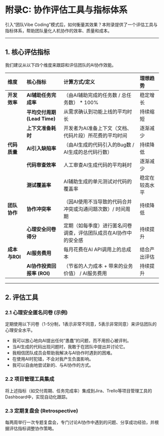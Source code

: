 # 附录C: 协作评估工具与指标体系

引入“团队Vibe Coding”模式后，如何衡量其效果？本附录提供了一个评估工具与指标体系，帮助团队量化人机协作的效率、质量和成本。

---

## 1. 核心评估指标

我们建议从以下四个维度来跟踪和评估团队的AI协作效能。

| 维度 | 核心指标 | 计算方式/定义 | 理想趋势 |
| :--- | :--- | :--- | :--- |
| **开发效率** | **AI辅助任务完成率** | （由AI辅助完成的任务数 / 总任务数） * 100% | 稳定增长 |
| | **平均交付周期 (Lead Time)** | 从需求确认到功能上线的平均时长 | 持续缩短 |
| | **上下文准备耗时** | 开发者为AI准备上下文（文档、代码片段）所花费的平均时间 | 逐渐减少 |
| **代码质量** | **AI引入缺陷率** | （由AI生成的代码引入的Bug数 / AI生成的总代码行数） | 持续降低 |
| | **代码审查效率** | 人工审查AI生成代码的平均耗时 | 逐渐减少 |
| | **测试覆盖率** | AI辅助生成的单元测试对代码的覆盖率 | 稳定在较高水平 |
| **团队协作** | **协作冲突率** | （因AI使用不当导致的代码合并冲突或沟通问题次数）/ 时间周期 | 持续降低 |
| | **心理安全问卷得分** | 定期（如每季度）进行匿名问卷调查，评估团队成员在AI协作中的安全感 | 持续提升 |
| **成本与ROI** | **AI服务费用** | 每月花费在AI API调用上的总成本 | 结合产出评估 |
| | **AI协作投资回报率 (ROI)** | （节省的人力成本 + 带来的业务价值） / AI服务费用 | 持续提升 |

---

## 2. 评估工具

### 2.1 心理安全匿名问卷 (示例)

定期使用以下问卷（1-5分制，1表示非常不同意，5表示非常同意）来评估团队的心理安全水平。

- 我可以放心地向AI提出任何“愚蠢”的问题，而不用担心被评判。
- 当AI生成的代码出现问题时，我敢于在团队中提出并讨论它。
- 我相信团队成员会帮助我解决与AI协作时遇到的困难。
- 在使用AI时犯错，不会对我产生负面影响。
- 我可以自由地尝试新的、与AI协作的方式。

### 2.2 项目管理工具集成

将上述指标（如交付周期、任务完成率）集成到Jira、Trello等项目管理工具的Dashboard中，实现自动化跟踪。

### 2.3 定期复盘会 (Retrospective)

每两周举行一次专题复盘会，专门讨论AI协作中遇到的问题、分享成功经验，并根据评估指标调整协作策略。